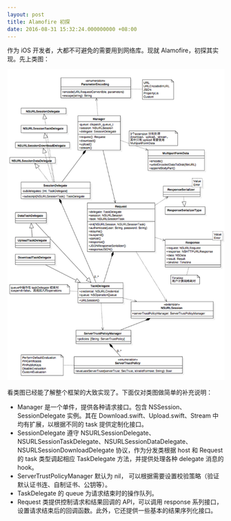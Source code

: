 ```yaml
---
layout: post
title: Alamofire 初探
date: 2016-08-31 15:32:24.000000000 +08:00
---
```


作为 iOS 开发者，大都不可避免的需要用到网络库。现就 Alamofire，初探其实现。先上类图：

![类图](/assets/images/2016/Alamofire.png)

看类图已经能了解整个框架的大致实现了。下面仅对类图做简单的补充说明：

*   Manager 是一个单件，提供各种请求接口。包含 NSSession、SessionDelegate 实例。其在 Download.swift、Upload.swift、Stream 中均有扩展，以根据不同的 task 提供定制化接口。
*   SessionDelegate 遵守 NSURLSessionDelegate、NSURLSessionTaskDelegate、NSURLSessionDataDelegate、NSURLSessionDownloadDelegate 协议，作为分发类根据 host 和 Request 的 task 类型调起相应 TaskDelegate 方法，并提供处理各种 delegate 消息的 hook。
*   ServerTrustPolicyManager 默认为 nil， 可以根据需要设置校验策略（验证默认证书连、自制证书、公钥等）。
*   TaskDelegate 的 queue 为请求结束时的操作队列。
*   Request 类提供控制请求和结果回调的 API，可以调用 response 系列接口，设置请求结束后的回调函数。此外，它还提供一些基本的结果序列化接口。
